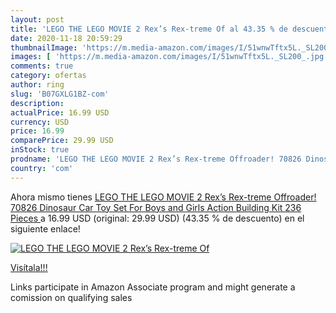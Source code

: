 ```yaml
---
layout: post
title: 'LEGO THE LEGO MOVIE 2 Rex’s Rex-treme Of al 43.35 % de descuento'
date: 2020-11-18 20:59:29
thumbnailImage: 'https://m.media-amazon.com/images/I/51wnwTftx5L._SL200_.jpg'
images: [ 'https://m.media-amazon.com/images/I/51wnwTftx5L._SL200_.jpg' ]
comments: true
category: ofertas
author: ring
slug: 'B07GXLG1BZ-com'
description:
actualPrice: 16.99 USD
currency: USD
price: 16.99
comparePrice: 29.99 USD
inStock: true
prodname: 'LEGO THE LEGO MOVIE 2 Rex’s Rex-treme Offroader! 70826 Dinosaur Car Toy Set For Boys and Girls  Action Building Kit  236 Pieces '
country: 'com'
---
```


Ahora mismo tienes [LEGO THE LEGO MOVIE 2 Rex’s Rex-treme Offroader! 70826 Dinosaur Car Toy Set For Boys and Girls  Action Building Kit  236 Pieces ](https://www.amazon.com/dp/B07GXLG1BZ/?tag=tolees-20) a 16.99 USD (original: 29.99 USD) (43.35 %  de descuento) en el siguiente enlace!

[![LEGO THE LEGO MOVIE 2 Rex’s Rex-treme Of](https://m.media-amazon.com/images/I/51wnwTftx5L._SL200_.jpg)](https://www.amazon.com/dp/B07GXLG1BZ/?tag=tolees-20)

[Visítala!!!](https://www.amazon.com/dp/B07GXLG1BZ/?tag=tolees-20)

Links participate in Amazon Associate program and might generate a comission on qualifying sales
